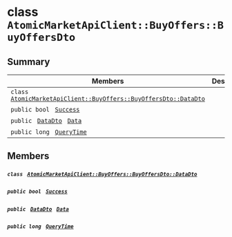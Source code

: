 # class `AtomicMarketApiClient::BuyOffers::BuyOffersDto` 

## Summary

 Members                                | Descriptions                                
----------------------------------------|---------------------------------------------
`class ` [`AtomicMarketApiClient::BuyOffers::BuyOffersDto::DataDto`](.github/workflows/documentation/md/AtomicMarketApiClient--BuyOffers--BuyOffersDto--DataDto.md#class_atomic_market_api_client_1_1_buy_offers_1_1_buy_offers_dto_1_1_data_dto)        | 
`public bool ` [`Success`](#class_atomic_market_api_client_1_1_buy_offers_1_1_buy_offers_dto_1a506fb037fbb6bfe8f254c021a2c3cfac) | 
`public ` [`DataDto`](.github/workflows/documentation/md/AtomicMarketApiClient--BuyOffers--BuyOffersDto--DataDto.md#class_atomic_market_api_client_1_1_buy_offers_1_1_buy_offers_dto_1_1_data_dto)` ` [`Data`](#class_atomic_market_api_client_1_1_buy_offers_1_1_buy_offers_dto_1a6ed89521b3da4f30d2ab82c36d0afd13) | 
`public long ` [`QueryTime`](#class_atomic_market_api_client_1_1_buy_offers_1_1_buy_offers_dto_1a6cc7a06930fbe1e28eb7eed2599015c9) | 

## Members

##### `class ` [`AtomicMarketApiClient::BuyOffers::BuyOffersDto::DataDto`](.github/workflows/documentation/md/AtomicMarketApiClient--BuyOffers--BuyOffersDto--DataDto.md#class_atomic_market_api_client_1_1_buy_offers_1_1_buy_offers_dto_1_1_data_dto) 

##### `public bool ` [`Success`](#class_atomic_market_api_client_1_1_buy_offers_1_1_buy_offers_dto_1a506fb037fbb6bfe8f254c021a2c3cfac) 

##### `public ` [`DataDto`](.github/workflows/documentation/md/AtomicMarketApiClient--BuyOffers--BuyOffersDto--DataDto.md#class_atomic_market_api_client_1_1_buy_offers_1_1_buy_offers_dto_1_1_data_dto)` ` [`Data`](#class_atomic_market_api_client_1_1_buy_offers_1_1_buy_offers_dto_1a6ed89521b3da4f30d2ab82c36d0afd13) 

##### `public long ` [`QueryTime`](#class_atomic_market_api_client_1_1_buy_offers_1_1_buy_offers_dto_1a6cc7a06930fbe1e28eb7eed2599015c9) 

